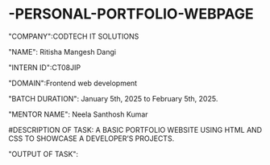 # -PERSONAL-PORTFOLIO-WEBPAGE

"COMPANY":CODTECH IT SOLUTIONS

"NAME": Ritisha Mangesh Dangi

"INTERN ID":CT08JIP

"DOMAIN":Frontend web development

"BATCH DURATION": January 5th, 2025 to February 5th, 2025.

"MENTOR NAME": Neela Santhosh Kumar

#DESCRIPTION OF TASK: A BASIC PORTFOLIO
 WEBSITE USING HTML AND CSS TO
 SHOWCASE A DEVELOPER’S
 PROJECTS. 

"OUTPUT OF TASK":

